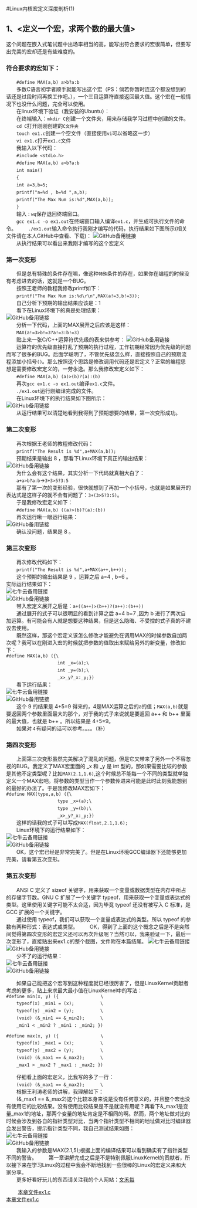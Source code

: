 #Linux内核宏定义深度剖析(1)

## 1、<定义一个宏，求两个数的最大值></br>
这个问题在嵌入式笔试题中出场率相当的高，能写出符合要求的宏很简单，但要写出完美的宏却还是有些难度的。</br>
### 符合要求的宏如下：</br>
　　`#define MAX(a,b) a>b?a:b`</br>
　　多数C语言初学者顺手就能写出这个宏（PS：倘若你暂时连这个都没想到的话还是过段时间再换工作吧。），一个三目运算符直接返回最大值。这个宏在一般情况下也没什么问题，完全可以使用。</br>
　　在linux环境下验证（我安装的Ubuntu）：</br>
　　在终端输入：`mkdir C`创建一个文件夹，用来存储我学习过程中创建的文件。</br>
　　`cd C`打开刚刚创建的`C文件夹`</br>
　　`touch ex1.c`创建一个空文件（直接使用`vi`可以省略这一步）</br>
　　`vi ex1.c`打开`ex1.c`文件</br>
　　我输入以下代码：</br>
　　`#include <stdio.h>`</br>
　　`#define MAX(a,b) a>b?a:b`</br>
　　`int main()`</br>
　　`{`</br>
　　`int a=3,b=5;`</br>
　　`printf("a=%d , b=%d ",a,b);`</br>
　　`printf("The Max Num is:%d",MAX(a,b));`</br>
　　`}`</br>
　　输入`：wq`保存退回终端窗口。</br>
　　`gcc ex1.c -o ex1.out`在终端窗口输入编译`ex1.c`，并生成可执行文件的命令。
　　`./ex1.out`输入命令执行我刚才编写的代码，执行结果如下图所示(相关文件请在本人GitHub中查看、下载)：
![GitHub备用链接](https://github.com/bandianxuediao/MacroDefinitionInTheLinuxKernel/blob/master/Photo/LinuxKernel-1-1.JPG)</br>
　　从执行结果可以看出来我刚才编写的这个宏定义
### 第一次变形
　　但是总有特殊的条件存在嘛，像这种`特殊`条件的存在，如果你在编程的时候没有考虑进去的话，这就是一个BUG。</br>
　　按照王老师的教程我修改printf如下：</br>
　　`printf("The Max Num is:%d\r\n",MAX(a!=3,b!=3));`</br>
　　自己分析下预期的输出结果应该是：1</br>
　　看下在Linux环境下的真是处理结果：</br>
![GitHub备用链接](https://github.com/bandianxuediao/MacroDefinitionInTheLinuxKernel/blob/master/Photo/LinuxKernel-1-2.JPG)</br>
　　分析一下代码，上面的MAX展开之后应该是这样：</br>
　　`MAX(a!=3>b!=3?a!=3:b!=3)`</br>
　　贴上来一张C/C++运算符优先级的表来供参考：
![GitHub备用链接](https://github.com/bandianxuediao/MacroDefinitionInTheLinuxKernel/blob/master/Photo/LinuxKernel-1-3.jpg)</br>
　　运算符的优先级直接打乱了预期的执行过程，工作初期经常因为优先级的问题而写了很多的BUG。后面学聪明了，不管优先级怎么样，直接按照自己的预期流程添加小括号`()`。那么按照这个思路是修改调用代码还是宏定义？正常的编程思想是需要修改宏定义的，一劳永逸。那么我修改宏定义如下：</br>
　　`#define MAX(a,b) (a)>(b)?(a):(b)`</br>
　　再次`gcc ex1.c -o ex1.out`编译`ex1.c`文件。</br>
　　`./ex1.out`运行刚编译完成的文件。</br>
　　在Linux环境下的执行结果如下图所示：</br>
![GitHub备用链接](https://github.com/bandianxuediao/MacroDefinitionInTheLinuxKernel/blob/master/Photo/LinuxKernel-1-4.jpg)</br>
　　从运行结果可以清楚地看到我得到了预期想要的结果，第一次变形成功。</br>
### 第二次变形</br>
　　再次根据王老师的教程修改代码：</br>
　　`printf("The Result is %d",a+MAX(a,b));`</br>
　　预期结果是输出 8 ，那看下Linux环境下真正的输出结果：</br>
![GitHub备用链接](https://github.com/bandianxuediao/MacroDefinitionInTheLinuxKernel/blob/master/Photo/LinuxKernel-1-5.jpg)</br>
　　为什么会有这个结果，其实分析一下代码就真相大白了：</br>
　　`a+a>b?a:b`->`3+3>5?3:5`</br>
　　那有了第一次的变形经验，很快就想到了再加一个小括号，也就是如果展开的表达式是这样子的就不会有问题了：`3+(3>5?3:5)`。</br>
　　于是我修改宏定义如下：</br>
　　`#define MAX(a,b) ((a)>(b)?(a):(b))`</br>
　　再次运行瞅一眼运行结果：</br>
![GitHub备用链接](https://github.com/bandianxuediao/MacroDefinitionInTheLinuxKernel/blob/master/Photo/LinuxKernel-1-6.jpg)</br>
　　确认没问题，结果是 8 。</br>
### 第三次变形</br>
　　再次修改代码如下：</br>
　　`printf("The Result is %d",a+MAX(a++,b++));`</br>
　　这个预期的输出结果是 9 ，运算之后 a=4 , b=6 。</br>
   实际运行结果如下：</br>
![七牛云备用链接](http://pcnwqhy39.bkt.clouddn.com/LinuxKernel-1-7.JPG)</br>
![GitHub备用链接](https://github.com/bandianxuediao/MacroDefinitionInTheLinuxKernel/blob/master/Photo/LinuxKernel-1-7.JPG)</br>
　　带入宏定义展开之后是：`a+((a++)>(b++)?(a++):(b++))`</br>
　　通过展开的式子可以很明显的看到计算之后 a=4 b=7 ,因为 b 进行了两次自加运算。有可能会有人就是想要这种结果，但是这么隐晦、不受控的式子真的不建议去使用。</br>
　　既然这样，那这个宏定义该怎么修改才能避免在调用MAX的时候参数自加两次呢？我可以在刚进入宏的时候就把参数的值取出来赋给另外的新变量，修改如下：</br>
`#define MAX(a,b) ({\`</br>
　　　　　　　　　　`int _x=(a);\`</br>
　　　　　　　　　　`int _y=(b);\`</br>
　　　　　　　　　　`_x>_y?_x:_y;})`</br>
　　看下运行结果：</br>
![七牛云备用链接](http://pcnwqhy39.bkt.clouddn.com/LinuxKernel-1-8.JPG)</br>
![GitHub备用链接](https://github.com/bandianxuediao/MacroDefinitionInTheLinuxKernel/blob/master/Photo/LinuxKernel-1-8.JPG)</br>
　　这个 9 的结果是 4+5=9 得来的，4是MAX运算之后的a的值；`MAX(a,b)`就是要返回两个参数里面最大的那个，对于我的式子来说就是要返回 a++ 和 b++ 里面的最大值，也就是 b++ 。所以结果是 4+5=9。</br>
　　如果对`４`有疑问的话可以参考。。。。（补）</br>

### 第四次变形</br>
　　上面第三次变形虽然完美解决了混乱的问题，但是它又带来了另外一个不容忽视的BUG。我定义了MAX宏里面的 _x 和 _y 是 int 型的，那如果需要比较的参数是其他不定类型呢？比如`MAX(2.1,1.6)`,这个时候总不能每一个不同的类型就单独定义一个MAX宏吧。将参数的类型当作一个参数传进来可能是此时此刻我能想到的最好的办法了。于是我修改MAX宏如下：</br>
`#define MAX(type,a,b) ({\`</br>
　　　　　　　　　　`type _x=(a);\`</br>
　　　　　　　　　　`type _y=(b);\`</br>
　　　　　　　　　　`_x>_y?_x:_y;})`</br>
　　这样的话我的式子可以写成`MAX(float,2.1,1.6);`</br>
　　Linux环境下的运行结果如下：</br>
![七牛云备用链接](http://pcnwqhy39.bkt.clouddn.com/LinuxKernel-1-9.JPG)</br>
![GitHub备用链接](https://github.com/bandianxuediao/MacroDefinitionInTheLinuxKernel/blob/master/Photo/LinuxKernel-1-9.JPG)</br>
　　OK，这个宏已经是非常完美了。但是在Linux环境GCC编译器下还能够更加完美，请看第五次变形。</br>
### 第五次变形</br>
　　ANSI C 定义了 sizeof 关键字，用来获取一个变量或数据类型在内存中所占的存储字节数。GNU C 扩展了一个关键字 typeof，用来获取一个变量或表达式的类型。这里使用关键字可能不太合适，因为毕竟 typeof 还没有被写入 C 标准，是 GCC 扩展的一个关键字。<br>
　　通过使用 typeof，我们可以获取一个变量或表达式的类型。所以 typeof 的参数有两种形式：表达式或类型。
　　OK，得到了上面的这个概念之后是不是突然间觉得第四次变形的宏定义还可以再次升级呢？当然可以，我来验证一下，最后一次变形了，直接贴出来ex1.c的整个截图，文件附在本篇结尾。
![七牛云备用链接](http://pcnwqhy39.bkt.clouddn.com/LinuxKernel-1-10.JPG)</br>
![GitHub备用链接](https://github.com/bandianxuediao/MacroDefinitionInTheLinuxKernel/blob/master/Photo/LinuxKernel-1-10.JPG)</br>
　　少不了的运行结果：</br>
![七牛云备用链接](http://pcnwqhy39.bkt.clouddn.com/LinuxKernel-1-11.JPG)</br>
![GitHub备用链接](https://github.com/bandianxuediao/MacroDefinitionInTheLinuxKernel/blob/master/Photo/LinuxKernel-1-11.JPG)</br>

　　如果自己能把这个宏写到这种程度就已经很厉害了，但是LinuxKernel贡献者考虑的更多，贴上来求最大最小值在LinuxKernel中的写法：</br>
`#define min(x, y) ({                \`</br>
　　`typeof(x) _min1 = (x);          \`</br>
　　`typeof(y) _min2 = (y);          \`</br>
　　`(void) (&_min1 == &_min2);      \`</br>
　　`_min1 < _min2 ? _min1 : _min2; })`</br>

`#define max(x, y) ({                \`</br>
　　`typeof(x) _max1 = (x);          \`</br>
　　`typeof(y) _max2 = (y);          \`</br>
　　`(void) (&_max1 == &_max2);      \`</br>
　　`_max1 > _max2 ? _max1 : _max2; })`</br>

　　仔细看上面的宏定义，比我写的多了一行：</br>
　　`(void) (&_max1 == &_max2);      \`</br>
　　根据王利涛老师的讲解，我理解如下：</br>
　　(&_max1 == &_max2)这个比较本身来说是没有任何意义的，并且整个宏也没有使用它的比较结果。没有使用比较结果是不是就没有用呢？再看下&_max1是变量_max1的地址，那两个变量的地址肯定是不相同的啊。然而，两个地址做对比的时候会涉及到各自的指针类型对比，当两个指针类型不相同的地址做对比时编译器会发出警告，提示指针类型不同，我自己测试结果如图：</br>
![七牛云备用链接](http://pcnwqhy39.bkt.clouddn.com/LinuxKernel-1-12.JPG)</br>
![GitHub备用链接](https://github.com/bandianxuediao/MacroDefinitionInTheLinuxKernel/blob/master/Photo/LinuxKernel-1-12.JPG)</br>
　　我输入的参数是MAX(2.1,5);根据上面的编译结果可以看到确实有了指针类型不同的警告。
　　第一章讲解完成之后是不是特别佩服LinuxKernel的贡献者，所以接下来在学习Linux的过程中我会不断地找到一些很棒的Linux的宏定义来和大家分享。</br>
　　更多好看好玩儿的东西请关注我的个人网站：[文禾每](www.wenhemei.com)</br>


　　
[本章文件ex1.c](http://pcnwqhy39.bkt.clouddn.com/LinuxKernel-ex1.c)</br>
[本章文件ex1.c](https://github.com/bandianxuediao/MacroDefinitionInTheLinuxKernel/blob/master/TestCode/LinuxKernel-ex1.c)</br>















</br>
</br></br></br></br></br></br></br></br></br>
